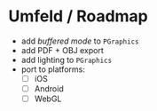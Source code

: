 # Umfeld / Roadmap

- add *buffered mode* to `PGraphics`
- add PDF + OBJ export
- add lighting to `PGraphics`
- port to platforms:
    - [ ] iOS
    - [ ] Android
    - [ ] WebGL

